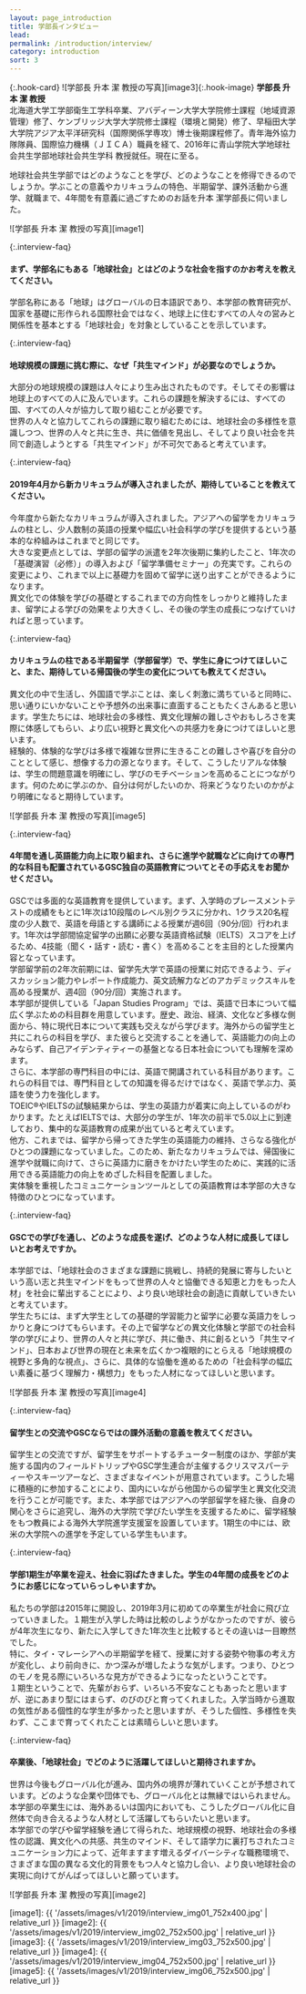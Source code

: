 ```yaml
---
layout: page_introduction
title: 学部長インタビュー
lead: 
permalink: /introduction/interview/
category: introduction
sort: 3
---
```

{:.hook-card}
![学部長 升本 潔 教授の写真][image3]{:.hook-image}
**学部長 升本 潔 教授**  
北海道大学工学部衛生工学科卒業、アバディーン大学大学院修士課程（地域資源管理）修了、ケンブリッジ大学大学院修士課程（環境と開発）修了、早稲田大学大学院アジア太平洋研究科（国際関係学専攻）博士後期課程修了。青年海外協力隊隊員、国際協力機構（ＪＩＣＡ）職員を経て、2016年に青山学院大学地球社会共生学部地球社会共生学科 教授就任。現在に至る。

地球社会共生学部ではどのようなことを学び、どのようなことを修得できるのでしょうか。学ぶことの意義やカリキュラムの特色、半期留学、課外活動から進学、就職まで、4年間を有意義に過ごすためのお話を升本 潔学部長に伺いました。

![学部長 升本 潔 教授の写真][image1]


{:.interview-faq}
#### まず、学部名にもある「地球社会」とはどのような社会を指すのかお考えを教えてください。
学部名称にある「地球」はグローバルの日本語訳であり、本学部の教育研究が、国家を基礎に形作られる国際社会ではなく、地球上に住むすべての人々の営みと関係性を基本とする「地球社会」を対象としていることを示しています。

{:.interview-faq}
#### 地球規模の課題に挑む際に、なぜ「共生マインド」が必要なのでしょうか。
大部分の地球規模の課題は人々により生み出されたものです。そしてその影響は地球上のすべての人に及んでいます。これらの課題を解決するには、すべての国、すべての人々が協力して取り組むことが必要です。  
世界の人々と協力してこれらの課題に取り組むためには、地球社会の多様性を意識しつつ、世界の人々と共に生き、共に価値を見出し、そしてより良い社会を共同で創造しようとする「共生マインド」が不可欠であると考えています。

{:.interview-faq}
#### 2019年4月から新カリキュラムが導入されましたが、期待していることを教えてください。
今年度から新たなカリキュラムが導入されました。アジアへの留学をカリキュラムの柱とし、少人数制の英語の授業や幅広い社会科学の学びを提供するという基本的な枠組みはこれまでと同じです。  
大きな変更点としては、学部の留学の派遣を2年次後期に集約したこと、1年次の「基礎演習（必修）」の導入および「留学準備セミナー」の充実です。これらの変更により、これまで以上に基礎力を固めて留学に送り出すことができるようになります。  
異文化での体験を学びの基礎とするこれまでの方向性をしっかりと維持したまま、留学による学びの効果をより大きくし、その後の学生の成長につなげていければと思っています。

{:.interview-faq}
#### カリキュラムの柱である半期留学（学部留学）で、学生に身につけてほしいこと、また、期待している帰国後の学生の変化についても教えてください。

異文化の中で生活し、外国語で学ぶことは、楽しく刺激に満ちていると同時に、思い通りにいかないことや予想外の出来事に直面することもたくさんあると思います。学生たちには、地球社会の多様性、異文化理解の難しさやおもしろさを実際に体感してもらい、より広い視野と異文化への共感力を身につけてほしいと思います。  
経験的、体験的な学びは多様で複雑な世界に生きることの難しさや喜びを自分のこととして感じ、想像する力の源となります。そして、こうしたリアルな体験は、学生の問題意識を明確にし、学びのモチベーションを高めることにつながります。何のために学ぶのか、自分は何がしたいのか、将来どうなりたいのかがより明確になると期待しています。

![学部長 升本 潔 教授の写真][image5]

{:.interview-faq}
#### 4年間を通し英語能力向上に取り組まれ、さらに進学や就職などに向けての専門的な科目も配置されているGSC独自の英語教育についてとその手応えをお聞かせください。

GSCでは多面的な英語教育を提供しています。まず、入学時のプレースメントテストの成績をもとに1年次は10段階のレベル別クラスに分かれ、1クラス20名程度の少人数で、英語を母語とする講師による授業が週6回（90分/回）行われます。1年次は学部間協定留学の出願に必要な英語資格試験（IELTS）スコアを上げるため、4技能（聞く・話す・読む・書く）を高めることを主目的とした授業内容となっています。  
学部留学前の2年次前期には、留学先大学で英語の授業に対応できるよう、ディスカッション能力やレポート作成能力、英文読解力などのアカデミックスキルを高める授業が、週4回（90分/回）実施されます。  
本学部が提供している「Japan Studies Program」では、英語で日本について幅広く学ぶための科目群を用意しています。歴史、政治、経済、文化など多様な側面から、特に現代日本について実践も交えながら学びます。海外からの留学生と共にこれらの科目を学び、また彼らと交流することを通して、英語能力の向上のみならず、自己アイデンティティーの基盤となる日本社会についても理解を深めます。  
さらに、本学部の専門科目の中には、英語で開講されている科目があります。これらの科目では、専門科目としての知識を得るだけではなく、英語で学ぶ力、英語を使う力を強化します。  
TOEIC&#174;やIELTSの試験結果からは、学生の英語力が着実に向上しているのがわかります。たとえばIELTSでは、大部分の学生が、1年次の前半で5.0以上に到達しており、集中的な英語教育の成果が出ていると考えています。  
他方、これまでは、留学から帰ってきた学生の英語能力の維持、さらなる強化がひとつの課題になっていました。このため、新たなカリキュラムでは、帰国後に進学や就職に向けて、さらに英語力に磨きをかけたい学生のために、実践的に活用できる英語能力の向上をめざした科目を配置しました。  
実体験を重視したコミュニケーションツールとしての英語教育は本学部の大きな特徴のひとつになっています。

{:.interview-faq}
#### GSCでの学びを通し、どのような成長を遂げ、どのような人材に成長してほしいとお考えですか。
本学部では、「地球社会のさまざまな課題に挑戦し、持続的発展に寄与したいという高い志と共生マインドをもって世界の人々と協働できる知恵と力をもった人材」を社会に輩出することにより、より良い地球社会の創造に貢献していきたいと考えています。  
学生たちには、まず大学生としての基礎的学習能力と留学に必要な英語力をしっかりと身につけてもらいます。その上で留学などの異文化体験と学部での社会科学の学びにより、世界の人々と共に学び、共に働き、共に創るという「共生マインド」、日本および世界の現在と未来を広くかつ複眼的にとらえる「地球規模の視野と多角的な視点」、さらに、具体的な協働を進めるための「社会科学の幅広い素養に基づく理解力・構想力」をもった人材になってほしいと思います。

![学部長 升本 潔 教授の写真][image4]

{:.interview-faq}
#### 留学生との交流やGSCならではの課外活動の意義を教えてください。
留学生との交流ですが、留学生をサポートするチューター制度のほか、学部が実施する国内のフィールドトリップやGSC学生連合が主催するクリスマスパーティーやスキーツアーなど、さまざまなイベントが用意されています。こうした場に積極的に参加することにより、国内にいながら他国からの留学生と異文化交流を行うことが可能です。また、本学部ではアジアへの学部留学を経た後、自身の関心をさらに追究し、海外の大学院で学びたい学生を支援するために、留学経験をもつ教員による海外大学院進学支援室を設置しています。1期生の中には、欧米の大学院への進学を予定している学生もいます。

{:.interview-faq}
#### 学部1期生が卒業を迎え、社会に羽ばたきました。学生の4年間の成長をどのようにお感じになっていらっしゃいますか。
私たちの学部は2015年に開設し、2019年3月に初めての卒業生が社会に飛び立っていきました。１期生が入学した時は比較のしようがなかったのですが、彼らが4年次生になり、新たに入学してきた1年次生と比較するとその違いは一目瞭然でした。  
特に、タイ・マレーシアへの半期留学を経て、授業に対する姿勢や物事の考え方が変化し、より前向きに、かつ深みが増したような気がします。つまり、ひとつのモノを見る際にいろいろな見方ができるようになったということです。  
１期生ということで、先輩がおらず、いろいろ不安なこともあったと思いますが、逆にあまり型にはまらず、のびのびと育ってくれました。入学当時から進取の気性がある個性的な学生が多かったと思いますが、そうした個性、多様性を失わず、ここまで育ってくれたことは素晴らしいと思います。

{:.interview-faq}
#### 卒業後、「地球社会」でどのように活躍してほしいと期待されますか。
世界は今後もグローバル化が進み、国内外の境界が薄れていくことが予想されています。どのような企業や団体でも、グローバル化とは無縁ではいられません。本学部の卒業生には、海外あるいは国内においても、こうしたグローバル化に自然体で向き合えるような人材として活躍してもらいたいと思います。  
本学部での学びや留学経験を通じて得られた、地球規模の視野、地球社会の多様性の認識、異文化への共感、共生のマインド、そして語学力に裏打ちされたコミュニケーション力によって、近年ますます増えるダイバーシティな職務環境で、さまざまな国の異なる文化的背景をもつ人々と協力し合い、より良い地球社会の実現に向けてがんばってほしいと願っています。

![学部長 升本 潔 教授の写真][image2]


[image1]: {{ '/assets/images/v1/2019/interview_img01_752x400.jpg' | relative_url }}
[image2]: {{ '/assets/images/v1/2019/interview_img02_752x500.jpg' | relative_url }}
[image3]: {{ '/assets/images/v1/2019/interview_img03_752x500.jpg' | relative_url }}
[image4]: {{ '/assets/images/v1/2019/interview_img04_752x500.jpg' | relative_url }}
[image5]: {{ '/assets/images/v1/2019/interview_img06_752x500.jpg' | relative_url }}
